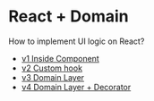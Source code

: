 # React + Domain

How to implement UI logic on React?

- [v1 Inside Component](./src/components/AttributePoints/v1/)
- [v2 Custom hook](./src/components/AttributePoints/v2)
- [v3 Domain Layer](./src/components/AttributePoints/v3/)
- [v4 Domain Layer + Decorator](./src/components/AttributePoints/v4/)